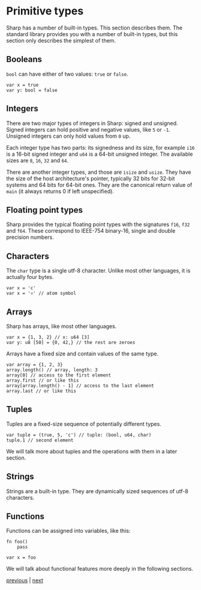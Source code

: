 # Primitive types
Sharp has a number of built-in types. This section describes them.
The standard library provides you with a number of built-in types, but this section only describes the simplest of them.

## Booleans
`bool` can have either of two values: `true` or `false`.
```
var x = true
var y: bool = false
```

## Integers
There are two major types of integers in Sharp: signed and unsigned.
Signed integers can hold positive and negative values, like `5` or `-1`.
Unsigned integers can only hold values from `0` up.

Each integer type has two parts: its signedness and its size, for example `i16` is a 16-bit signed integer and `u64` is a 64-bit unsigned integer.
The available sizes are `8`, `16`, `32` and `64`.

There are another integer types, and those are `isize` and `usize`.
They have the size of the host architecture's pointer, typically 32 bits for 32-bit systems and 64 bits for 64-bit ones. They are the canonical return value of `main` (it always returns 0 if left unspecified).

## Floating point types
Sharp provides the typical floating point types with the signatures
`f16`, `f32` and `f64`. These correspond to IEEE-754 binary-16, single and double precision numbers.

## Characters
The `char` type is a single utf-8 character. Unlike most other languages, it is actually four bytes.
```
var x = 'c'
var x = '⚛' // atom symbol
```

## Arrays
Sharp has arrays, like most other languages.
```
var x = {1, 3, 2} // x: u64 [3]
var y: u8 [50] = {0, 42,} // the rest are zeroes
```
Arrays have a fixed size and contain values of the same type.

```
var array = {1, 2, 3}
array.length() // array, length: 3
array[0] // access to the first element
array.first // or like this
array[array.length() - 1] // access to the last element
array.last // or like this
```
## Tuples
Tuples are a fixed-size sequence of potentially different types.
```
var tuple = (true, 5, 'c') // tuple: (bool, u64, char)
tuple.1 // second element
```

We will talk more about tuples and the operations with them in a later section.

## Strings
Strings are a built-in type.
They are dynamically sized sequences of utf-8 characters.

## Functions
Functions can be assigned into variables, like this:
```
fn foo()
	pass

var x = foo
```

We will talk about functional features more deeply in the following sections.

[previous](02.02.functions.md) | [next](02.04.comments.md)

